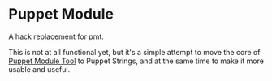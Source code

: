 Puppet Module
==================
A hack replacement for pmt.

This is not at all functional yet, but it's a simple attempt to move the core
of [Puppet Module Tool](https://github.com/puppetlabs/puppet-module-tool) to
Puppet Strings, and at the same time to make it more usable and useful.
